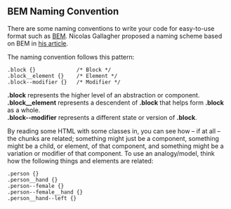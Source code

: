 ## BEM Naming Convention

There are some naming conventions to write your code for easy-to-use format such as [BEM][BEM]. Nicolas Gallagher proposed a naming scheme based on BEM in [his article][his_article]. 

The naming convention follows this pattern:

	.block {}             /* Block */  
    .block__element {}    /* Element */ 
    .block--modifier {}   /* Modifier */

**.block** represents the higher level of an abstraction or component.  
**.block__element** represents a descendent of **.block** that helps form **.block** as a whole.  
**.block--modifier** represents a different state or version of **.block**.  

By reading some HTML with some classes in, you can see how – if at all – the chunks are related; something might just be a component, something might be a child, or element, of that component, and something might be a variation or modifier of that component. To use an analogy/model, think how the following things and elements are related:

    .person {}
    .person__hand {}
    .person--female {}
    .person--female__hand {}
    .person__hand--left {}


[BEM]: https://en.bem.info/
[his_article]: http://nicolasgallagher.com/about-html-semantics-front-end-architecture/